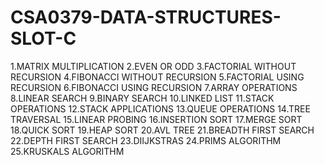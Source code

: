 # CSA0379-DATA-STRUCTURES-SLOT-C
1.MATRIX MULTIPLICATION 2.EVEN OR ODD 3.FACTORIAL WITHOUT RECURSION 4.FIBONACCI WITHOUT RECURSION 5.FACTORIAL USING RECURSION 6.FIBONACCI USING RECURSION 7.ARRAY OPERATIONS 8.LINEAR SEARCH 9.BINARY SEARCH 10.LINKED LIST 11.STACK OPERATIONS 12.STACK APPLICATIONS 13.QUEUE OPERATIONS 14.TREE TRAVERSAL 15.LINEAR PROBING 16.INSERTION SORT 17.MERGE SORT 18.QUICK SORT 19.HEAP SORT 20.AVL TREE 21.BREADTH FIRST SEARCH 22.DEPTH FIRST SEARCH 23.DIIJKSTRAS 24.PRIMS ALGORITHM 25.KRUSKALS ALGORITHM
